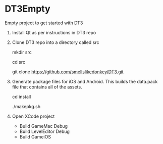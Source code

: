 DT3Empty
========

Empty project to get started with DT3

1. Install Qt as per instructions in DT3 repo

2. Clone DT3 repo into a directory called src
    
    mkdir src
    
    cd src
    
    git clone https://github.com/smellslikedonkey/DT3.git
    
3. Generate package files for iOS and Android. This builds the data.pack file that contains all of the assets.
    
    cd install
    
    ./makepkg.sh
    
4. Open XCode project
    - Build GameMac Debug
    - Build LevelEditor Debug
    - Build GameiOS